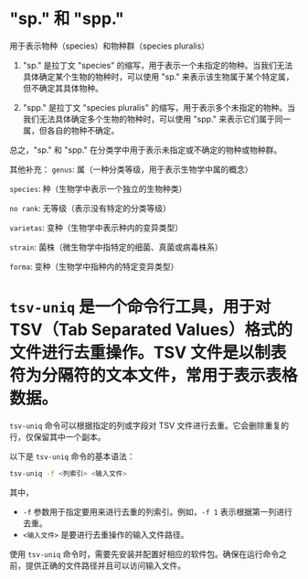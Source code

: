 # "sp." 和 "spp."
用于表示物种（species）和物种群（species pluralis）

1. "sp." 是拉丁文 "species" 的缩写，用于表示一个未指定的物种。当我们无法具体确定某个生物的物种时，可以使用 "sp." 来表示该生物属于某个特定属，但不确定其具体物种。

2. "spp." 是拉丁文 "species pluralis" 的缩写，用于表示多个未指定的物种。当我们无法具体确定多个生物的物种时，可以使用 "spp." 来表示它们属于同一属，但各自的物种不确定。

总之，"sp." 和 "spp." 在分类学中用于表示未指定或不确定的物种或物种群。

其他补充：
`genus`: 属（一种分类等级，用于表示生物学中属的概念）

`species`: 种（生物学中表示一个独立的生物种类）

`no rank`: 无等级（表示没有特定的分类等级）

`varietas`: 变种（生物学中表示种内的变异类型）

`strain`: 菌株（微生物学中指特定的细菌、真菌或病毒株系）

`forma`: 变种（生物学中指种内的特定变异类型）

# `tsv-uniq` 是一个命令行工具，用于对 TSV（Tab Separated Values）格式的文件进行去重操作。TSV 文件是以制表符为分隔符的文本文件，常用于表示表格数据。

`tsv-uniq` 命令可以根据指定的列或字段对 TSV 文件进行去重。它会删除重复的行，仅保留其中一个副本。

以下是 `tsv-uniq` 命令的基本语法：

```bash
tsv-uniq -f <列索引> <输入文件>
```

其中，
- `-f` 参数用于指定要用来进行去重的列索引。例如，`-f 1` 表示根据第一列进行去重。
- `<输入文件>` 是要进行去重操作的输入文件路径。

使用 `tsv-uniq` 命令时，需要先安装并配置好相应的软件包。确保在运行命令之前，提供正确的文件路径并且可以访问输入文件。
